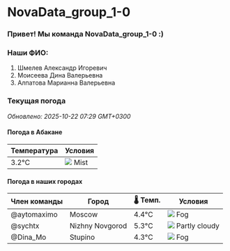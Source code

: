 # NovaData_group_1-0
### Привет! Мы команда NovaData_group_1-0 :)

### Наши ФИО:
1. Шмелев Александр Игоревич
2. Моисеева Дина Валерьевна
3. Алпатова Марианна Валерьевна

### Текущая погода
<!-- WEATHER:START -->
_Обновлено: 2025-10-22 07:29 GMT+0300_

#### Погода в Абакане

| Температура | Условия |
|-------------|----------|
| 3.2°C     | ![](https://cdn.weatherapi.com/weather/64x64/day/143.png) Mist |

#### Погода в наших городах

| Член команды  | Город               | 🌡️ Темп.  | Условия          |
|---------------|---------------------|-----------|--------------------|
| @aytomaximo    | Moscow              |    4.4°C | ![](https://cdn.weatherapi.com/weather/64x64/day/248.png) Fog          |
| @sychtx        | Nizhny Novgorod     |    5.3°C | ![](https://cdn.weatherapi.com/weather/64x64/day/116.png) Partly cloudy |
| @Dina_Mo       | Stupino             |    4.3°C | ![](https://cdn.weatherapi.com/weather/64x64/day/248.png) Fog          |

<!-- WEATHER:END -->
